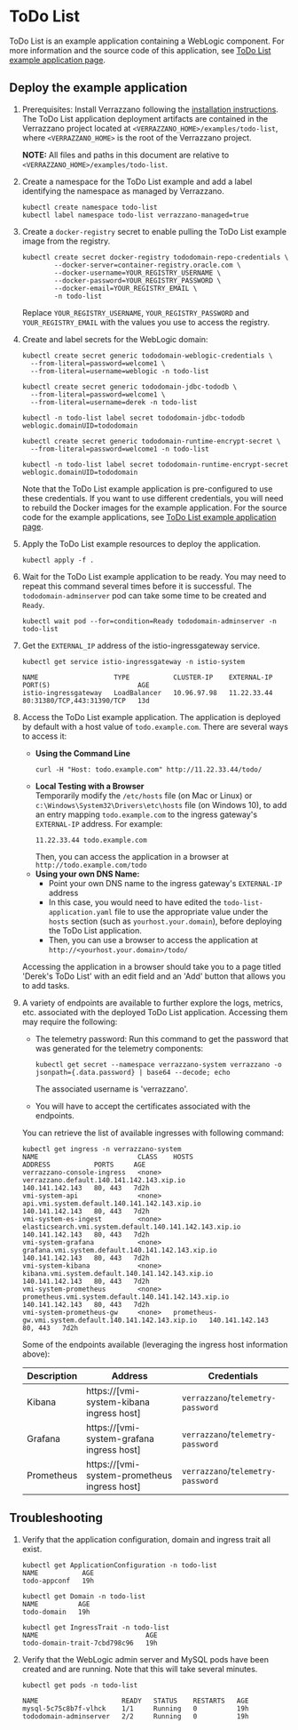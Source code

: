 # ToDo List

ToDo List is an example application containing a WebLogic component.
For more information and the source code of this application, see
[ToDo List example application page](https://github.com/verrazzano/examples/tree/master/todo-list).

## Deploy the example application

1. Prerequisites: Install Verrazzano following the [installation instructions](../../README.md).
   The ToDo List application deployment artifacts are contained in the Verrazzano project located at 
   `<VERRAZZANO_HOME>/examples/todo-list`, where `<VERRAZZANO_HOME>` is the root of the Verrazzano project.

   **NOTE:** All files and paths in this document are relative to 
   `<VERRAZZANO_HOME>/examples/todo-list`.

1. Create a namespace for the ToDo List example and add a label identifying the namespace as managed by Verrazzano.
   ```
   kubectl create namespace todo-list
   kubectl label namespace todo-list verrazzano-managed=true
   ```

1. Create a `docker-registry` secret to enable pulling the ToDo List example image from the registry.
   ```
   kubectl create secret docker-registry tododomain-repo-credentials \
           --docker-server=container-registry.oracle.com \
           --docker-username=YOUR_REGISTRY_USERNAME \
           --docker-password=YOUR_REGISTRY_PASSWORD \
           --docker-email=YOUR_REGISTRY_EMAIL \
           -n todo-list
   ```
   
   Replace `YOUR_REGISTRY_USERNAME`, `YOUR_REGISTRY_PASSWORD` and `YOUR_REGISTRY_EMAIL` 
   with the values you use to access the registry.  

1. Create and label secrets for the WebLogic domain:
   ```
   kubectl create secret generic tododomain-weblogic-credentials \
     --from-literal=password=welcome1 \
     --from-literal=username=weblogic -n todo-list

   kubectl create secret generic tododomain-jdbc-tododb \
     --from-literal=password=welcome1 \
     --from-literal=username=derek -n todo-list
   
   kubectl -n todo-list label secret tododomain-jdbc-tododb weblogic.domainUID=tododomain

   kubectl create secret generic tododomain-runtime-encrypt-secret \
     --from-literal=password=welcome1 -n todo-list
   
   kubectl -n todo-list label secret tododomain-runtime-encrypt-secret weblogic.domainUID=tododomain
   ```

   Note that the ToDo List example application is pre-configured to use these credentials.
   If you want to use different credentials, you will need to rebuild the Docker images for the example application.
   For the source code for the example applications, see
   [ToDo List example application page](https://github.com/verrazzano/examples/tree/master/todo-list).  

1. Apply the ToDo List example resources to deploy the application.
   ```
   kubectl apply -f .
   ```

1. Wait for the ToDo List example application to be ready.
   You may need to repeat this command several times before it is successful.
   The `tododomain-adminserver` pod can take some time to be created and `Ready`.
   ```
   kubectl wait pod --for=condition=Ready tododomain-adminserver -n todo-list
   ```

1. Get the `EXTERNAL_IP` address of the istio-ingressgateway service.
   ```
   kubectl get service istio-ingressgateway -n istio-system

   NAME                   TYPE           CLUSTER-IP    EXTERNAL-IP   PORT(S)                      AGE
   istio-ingressgateway   LoadBalancer   10.96.97.98   11.22.33.44   80:31380/TCP,443:31390/TCP   13d
   ```   

1. Access the ToDo List example application.
   The application is deployed by default with a host value of `todo.example.com`.
   There are several ways to access it:
   * **Using the Command Line** 
     ```
     curl -H "Host: todo.example.com" http://11.22.33.44/todo/
     ```
   * **Local Testing with a Browser** \
     Temporarily modify the `/etc/hosts` file (on Mac or Linux)
     or `c:\Windows\System32\Drivers\etc\hosts` file (on Windows 10), 
     to add an entry mapping `todo.example.com` to the ingress gateway's `EXTERNAL-IP` address.
     For example:
     ```
     11.22.33.44 todo.example.com
     ```
     Then, you can access the application in a browser at `http://todo.example.com/todo`
   * **Using your own DNS Name:**
     * Point your own DNS name to the ingress gateway's `EXTERNAL-IP` address
     * In this case, you would need to have edited the `todo-list-application.yaml` file 
       to use the appropriate value under the `hosts` section (such as `yourhost.your.domain`), 
       before deploying the ToDo List application.
     * Then, you can use a browser to access the application at `http://<yourhost.your.domain>/todo/`

   Accessing the application in a browser should take you to a page titled 'Derek's ToDo List'
   with an edit field and an 'Add' button that allows you to add tasks.

1. A variety of endpoints are available to further explore the logs, metrics, etc. associated with 
   the deployed ToDo List application.
   Accessing them may require the following:

   * The telemetry password: Run this command to get the password that was generated for the telemetry components:
     ```
     kubectl get secret --namespace verrazzano-system verrazzano -o jsonpath={.data.password} | base64 --decode; echo
     ```
     The associated username is 'verrazzano'.

   * You will have to accept the certificates associated with the endpoints.

   You can retrieve the list of available ingresses with following command:

   ```
   kubectl get ingress -n verrazzano-system
   NAME                         CLASS    HOSTS                                                     ADDRESS           PORTS     AGE
   verrazzano-console-ingress   <none>   verrazzano.default.140.141.142.143.xip.io                 140.141.142.143   80, 443   7d2h
   vmi-system-api               <none>   api.vmi.system.default.140.141.142.143.xip.io             140.141.142.143   80, 443   7d2h
   vmi-system-es-ingest         <none>   elasticsearch.vmi.system.default.140.141.142.143.xip.io   140.141.142.143   80, 443   7d2h
   vmi-system-grafana           <none>   grafana.vmi.system.default.140.141.142.143.xip.io         140.141.142.143   80, 443   7d2h
   vmi-system-kibana            <none>   kibana.vmi.system.default.140.141.142.143.xip.io          140.141.142.143   80, 443   7d2h
   vmi-system-prometheus        <none>   prometheus.vmi.system.default.140.141.142.143.xip.io      140.141.142.143   80, 443   7d2h
   vmi-system-prometheus-gw     <none>   prometheus-gw.vmi.system.default.140.141.142.143.xip.io   140.141.142.143   80, 443   7d2h
   ```

   Some of the endpoints available (leveraging the ingress host information above):

   | Description | Address | Credentials |
   | ----------- | ------- | ----------- |
   | Kibana      | https://[vmi-system-kibana ingress host]     | `verrazzano`/`telemetry-password` |
   | Grafana     | https://[vmi-system-grafana ingress host]    | `verrazzano`/`telemetry-password` |
   | Prometheus  | https://[vmi-system-prometheus ingress host] | `verrazzano`/`telemetry-password` |
    
## Troubleshooting
    
1. Verify that the application configuration, domain and ingress trait all exist.
   ```
   kubectl get ApplicationConfiguration -n todo-list
   NAME           AGE
   todo-appconf   19h

   kubectl get Domain -n todo-list
   NAME          AGE
   todo-domain   19h

   kubectl get IngressTrait -n todo-list
   NAME                           AGE
   todo-domain-trait-7cbd798c96   19h
   ```

1. Verify that the WebLogic admin server and MySQL pods have been created and are running.
   Note that this will take several minutes.
   ```
   kubectl get pods -n todo-list
   
   NAME                     READY   STATUS    RESTARTS   AGE
   mysql-5c75c8b7f-vlhck    1/1     Running   0          19h
   tododomain-adminserver   2/2     Running   0          19h
   ```
